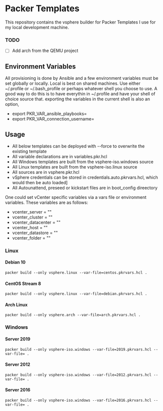 # Packer Templates
This repository contains the vsphere builder for Packer Templates I use for my local development machine.

### TODO
- [ ] Add arch from the QEMU project

## Environment Variables
All provisioning is done by Ansible and a few environment variables must be set globally or locally. Local is best on shared machines. Use either ~/.profile or ~/.bash\_profile or perhaps whatever shell you choose to use. A good way to do this is to have everythin in ~/.profile and have your shell of choice source that. exporting the variables in the current shell is also an option,
* export PKR\_VAR\_ansible\_playbooks=
* export PKR\_VAR\_connection\_username=

## Usage
* All below templates can be deployed with --force to overwrite the existing template
* All variable declarations are in variables.pkr.hcl
* All Windows templates are built from the vsphere-iso.windows source
* All Linux templates are built from the vsphere-iso.linux source
* All sources are in vsphere.pkr.hcl
* vSphere credentials can be stored in credentials.auto.pkrvars.hcl, which would then be auto loaded]
* All Autounattend, preseed or kickstart files are in boot\_config direectory

One could set vCenter specific variables via a vars file or environment variables. These variables are as follows:

* vcenter\_server = ""
* vcenter\_cluster = ""
* vcenter\_datacenter = ""    
* vcenter\_host = ""
* vcenter\_datastore = ""
* vcenter\_folder = ""


### Linux
#### Debian 10
```
packer build --only vsphere.linux --var-file=centos.pkrvars.hcl .
```

#### CentOS Stream 8
```
packer build --only vsphere.linux --var-file=debian.pkrvars.hcl .
```
#### Arch Linux
```
packer build --only vsphere.arch --var-file=arch.pkrvars.hcl .
```

### Windows
#### Server 2019
```
packer build --only vsphere-iso.windows --var-file=2019.pkrvars.hcl --var-file= .
```

#### Server 2012
```
packer build --only vsphere-iso.windows --var-file=2012.pkrvars.hcl --var-file= .
```
#### Server 2016
```
packer build --only vsphere-iso.windows --var-file=2016.pkrvars.hcl --var-file= .
```
